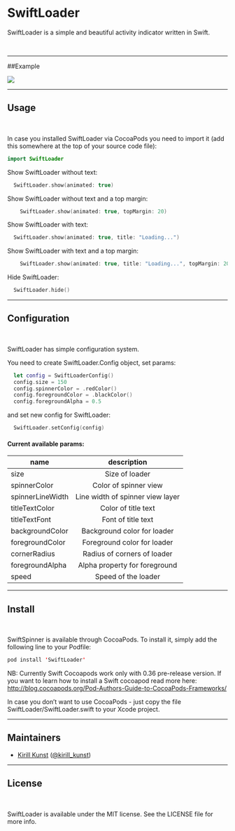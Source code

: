 # SwiftLoader
SwiftLoader is a simple and beautiful activity indicator written in Swift.

<br />

-------------------------------------------------------------------------------

##Example
<br />

<img src="https://raw.githubusercontent.com/leoru/SwiftLoader/master/images/loadergif.gif">

-------------------------------------------------------------------------------

## Usage

<br />

In case you installed SwiftLoader via CocoaPods you need to import it (add this somewhere at the top of your source code file):
```swift
import SwiftLoader
```

Show SwiftLoader without text:
```swift
  SwiftLoader.show(animated: true)    
```

Show SwiftLoader without text and a top margin: 
```swift
	SwiftLoader.show(animated: true, topMargin: 20)
```

Show SwiftLoader with text: 
```swift
  SwiftLoader.show(animated: true, title: "Loading...")
```

Show SwiftLoader with text and a top margin: 
```swift
	SwiftLoader.show(animated: true, title: "Loading...", topMargin: 20)
```

Hide SwiftLoader:
```swift
  SwiftLoader.hide()
```

-------------------------------------------------------------------------------

## Configuration
<br />

SwiftLoader has simple configuration system.

You need to create SwiftLoader.Config object, set params:
```swift
  let config = SwiftLoaderConfig()
  config.size = 150
  config.spinnerColor = .redColor()
  config.foregroundColor = .blackColor()
  config.foregroundAlpha = 0.5
```
and set new config for SwiftLoader:
```swift
  SwiftLoader.setConfig(config)
```

#### Current available params:

| name              | description                      |
| ----------------- |:--------------------------------:|
| size              | Size of loader                   |
| spinnerColor      | Color of spinner view            |
| spinnerLineWidth  | Line width of spinner view layer |
| titleTextColor    | Color of title text              |
| titleTextFont     | Font of title text               |
| backgroundColor   | Background color for loader      |
| foregroundColor   | Foreground color for loader      |
| cornerRadius      | Radius of corners of loader      |
| foregroundAlpha   | Alpha property for foreground    |
| speed             | Speed of the loader              |

-------------------------------------------------------------------------------

## Install
<br />

SwiftSpinner is available through CocoaPods. To install it, simply add the following line to your Podfile:

```swift
pod install 'SwiftLoader'
```
NB: Currently Swift Cocoapods work only with 0.36 pre-release version. If you want to learn how to install a Swift cocoapod read more here: http://blog.cocoapods.org/Pod-Authors-Guide-to-CocoaPods-Frameworks/

In case you don’t want to use CocoaPods - just copy the file SwiftLoader/SwiftLoader.swift to your Xcode project.

-------------------------------------------------------------------------------

## Maintainers
- [Kirill Kunst](https://github.com/leoru) ([@kirill_kunst](https://twitter.com/kirill_kunst))

-------------------------------------------------------------------------------

## License
<br />

SwiftLoader is available under the MIT license. See the LICENSE file for more info.
